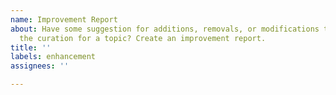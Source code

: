 ```yaml
---
name: Improvement Report
about: Have some suggestion for additions, removals, or modifications that would improve
  the curation for a topic? Create an improvement report.
title: ''
labels: enhancement
assignees: ''

---
```



